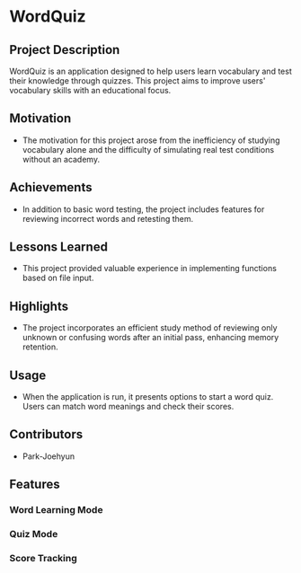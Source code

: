 # WordQuiz

## Project Description
WordQuiz is an application designed to help users learn vocabulary and test their knowledge through quizzes. This project aims to improve users' vocabulary skills with an educational focus.

## Motivation
- The motivation for this project arose from the inefficiency of studying vocabulary alone and the difficulty of simulating real test conditions without an academy. 

## Achievements
- In addition to basic word testing, the project includes features for reviewing incorrect words and retesting them.

## Lessons Learned
- This project provided valuable experience in implementing functions based on file input.

## Highlights
- The project incorporates an efficient study method of reviewing only unknown or confusing words after an initial pass, enhancing memory retention.

## Usage
- When the application is run, it presents options to start a word quiz. Users can match word meanings and check their scores.

## Contributors
- Park-Joehyun

## Features

### Word Learning Mode
### Quiz Mode
### Score Tracking

